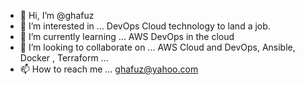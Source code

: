 - 👋 Hi, I’m @ghafuz
- 👀 I’m interested in ... DevOps Cloud technology to land a job.
- 🌱 I’m currently learning ... AWS DevOps in the cloud
- 💞️ I’m looking to collaborate on ... AWS Cloud and DevOps, Ansible, Docker , Terraform ...
- 📫 How to reach me ... ghafuz@yahoo.com

<!---
ghafuz/ghafuz is a ✨ special ✨ repository because its `README.md` (this file) appears on your GitHub profile.
You can click the Preview link to take a look at your changes.
--->
